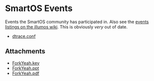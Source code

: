 # SmartOS Events </span>

Events the SmartOS community has participated in. Also see the
[events listings on the illumos wiki](https://illumos.org/docs/community/events/).
This is obviously *very* out of date.

- [dtrace.conf](dtrace.conf.md)

## Attachments

- [ForkYeah.key](attachments/753917/1146925.key)
- [ForkYeah.ppt](attachments/753917/1146926.ppt)
- [ForkYeah.pdf](attachments/753917/1146927.pdf)
